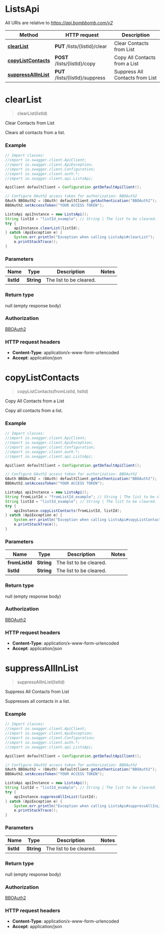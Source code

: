 # ListsApi

All URIs are relative to *https://api.bombbomb.com/v2*

Method | HTTP request | Description
------------- | ------------- | -------------
[**clearList**](ListsApi.md#clearList) | **PUT** /lists/{listId}/clear | Clear Contacts from List
[**copyListContacts**](ListsApi.md#copyListContacts) | **POST** /lists/{listId}/copy | Copy All Contacts from a List
[**suppressAllInList**](ListsApi.md#suppressAllInList) | **PUT** /lists/{listId}/suppress | Suppress All Contacts from List


<a name="clearList"></a>
# **clearList**
> clearList(listId)

Clear Contacts from List

Clears all contacts from a list.

### Example
```java
// Import classes:
//import io.swagger.client.ApiClient;
//import io.swagger.client.ApiException;
//import io.swagger.client.Configuration;
//import io.swagger.client.auth.*;
//import io.swagger.client.api.ListsApi;

ApiClient defaultClient = Configuration.getDefaultApiClient();

// Configure OAuth2 access token for authorization: BBOAuth2
OAuth BBOAuth2 = (OAuth) defaultClient.getAuthentication("BBOAuth2");
BBOAuth2.setAccessToken("YOUR ACCESS TOKEN");

ListsApi apiInstance = new ListsApi();
String listId = "listId_example"; // String | The list to be cleared.
try {
    apiInstance.clearList(listId);
} catch (ApiException e) {
    System.err.println("Exception when calling ListsApi#clearList");
    e.printStackTrace();
}
```

### Parameters

Name | Type | Description  | Notes
------------- | ------------- | ------------- | -------------
 **listId** | **String**| The list to be cleared. |

### Return type

null (empty response body)

### Authorization

[BBOAuth2](../README.md#BBOAuth2)

### HTTP request headers

 - **Content-Type**: application/x-www-form-urlencoded
 - **Accept**: application/json

<a name="copyListContacts"></a>
# **copyListContacts**
> copyListContacts(fromListId, listId)

Copy All Contacts from a List

Copy all contacts from a list.

### Example
```java
// Import classes:
//import io.swagger.client.ApiClient;
//import io.swagger.client.ApiException;
//import io.swagger.client.Configuration;
//import io.swagger.client.auth.*;
//import io.swagger.client.api.ListsApi;

ApiClient defaultClient = Configuration.getDefaultApiClient();

// Configure OAuth2 access token for authorization: BBOAuth2
OAuth BBOAuth2 = (OAuth) defaultClient.getAuthentication("BBOAuth2");
BBOAuth2.setAccessToken("YOUR ACCESS TOKEN");

ListsApi apiInstance = new ListsApi();
String fromListId = "fromListId_example"; // String | The list to be cleared.
String listId = "listId_example"; // String | The list to be cleared.
try {
    apiInstance.copyListContacts(fromListId, listId);
} catch (ApiException e) {
    System.err.println("Exception when calling ListsApi#copyListContacts");
    e.printStackTrace();
}
```

### Parameters

Name | Type | Description  | Notes
------------- | ------------- | ------------- | -------------
 **fromListId** | **String**| The list to be cleared. |
 **listId** | **String**| The list to be cleared. |

### Return type

null (empty response body)

### Authorization

[BBOAuth2](../README.md#BBOAuth2)

### HTTP request headers

 - **Content-Type**: application/x-www-form-urlencoded
 - **Accept**: application/json

<a name="suppressAllInList"></a>
# **suppressAllInList**
> suppressAllInList(listId)

Suppress All Contacts from List

Suppresses all contacts in a list.

### Example
```java
// Import classes:
//import io.swagger.client.ApiClient;
//import io.swagger.client.ApiException;
//import io.swagger.client.Configuration;
//import io.swagger.client.auth.*;
//import io.swagger.client.api.ListsApi;

ApiClient defaultClient = Configuration.getDefaultApiClient();

// Configure OAuth2 access token for authorization: BBOAuth2
OAuth BBOAuth2 = (OAuth) defaultClient.getAuthentication("BBOAuth2");
BBOAuth2.setAccessToken("YOUR ACCESS TOKEN");

ListsApi apiInstance = new ListsApi();
String listId = "listId_example"; // String | The list to be cleared.
try {
    apiInstance.suppressAllInList(listId);
} catch (ApiException e) {
    System.err.println("Exception when calling ListsApi#suppressAllInList");
    e.printStackTrace();
}
```

### Parameters

Name | Type | Description  | Notes
------------- | ------------- | ------------- | -------------
 **listId** | **String**| The list to be cleared. |

### Return type

null (empty response body)

### Authorization

[BBOAuth2](../README.md#BBOAuth2)

### HTTP request headers

 - **Content-Type**: application/x-www-form-urlencoded
 - **Accept**: application/json

